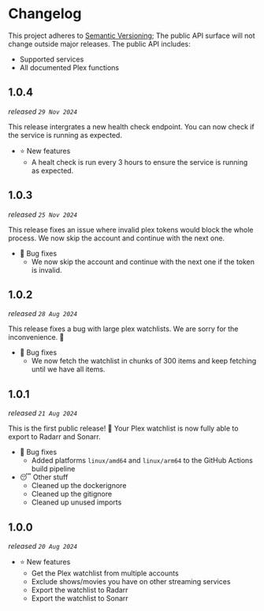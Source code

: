 # Changelog

This project adheres to [Semantic Versioning](https://semver.org/spec/v2.0.0.html); The public API surface will not change outside major releases. The public API includes:

- Supported services
- All documented Plex functions

## 1.0.4

_released `29 Nov 2024`_

This release intergrates a new health check endpoint. You can now check if the service is running as expected.

- ⭐️ New features
    - A healt check is run every 3 hours to ensure the service is running as expected.

## 1.0.3

_released `25 Nov 2024`_

This release fixes an issue where invalid plex tokens would block the whole process. We now skip the account and continue with the next one.

- 🐛 Bug fixes
    - We now skip the account and continue with the next one if the token is invalid.

## 1.0.2

_released `28 Aug 2024`_

This release fixes a bug with large plex watchlists. We are sorry for the inconvenience. 🙏

- 🐛 Bug fixes
    - We now fetch the watchlist in chunks of 300 items and keep fetching until we have all items.

## 1.0.1

_released `21 Aug 2024`_

This is the first public release! 🎉 Your Plex watchlist is now fully able to export to Radarr and Sonarr.

- 🐛 Bug fixes
    - Added platforms `linux/amd64` and `linux/arm64` to the GitHub Actions build pipeline
- 😴 Other stuff
    - Cleaned up the dockerignore
    - Cleaned up the gitignore
    - Cleaned up unused imports

## 1.0.0

_released `20 Aug 2024`_

- ⭐️ New features
    - Get the Plex watchlist from multiple accounts
    - Exclude shows/movies you have on other streaming services
    - Export the watchlist to Radarr
    - Export the watchlist to Sonarr
